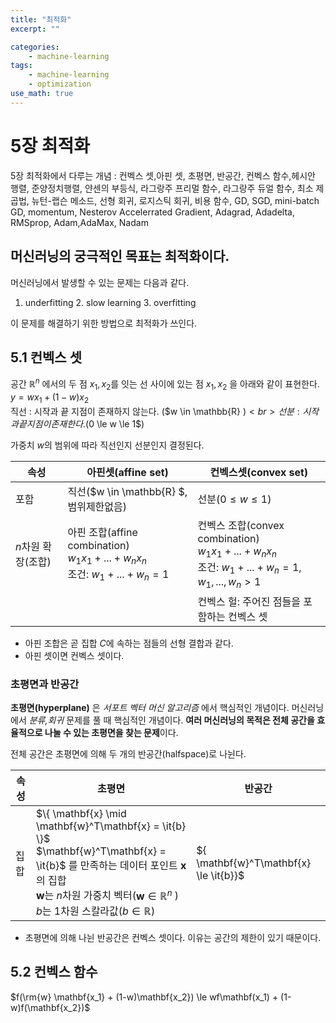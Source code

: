 ```yaml
---
title: "최적화"
excerpt: ""

categories:
    - machine-learning
tags:
    - machine-learning
    - optimization
use_math: true
---
```



# 5장 최적화
5장 최적화에서 다루는 개념 : 컨벡스 셋,아핀 셋, 초평면, 반공간, 컨벡스 함수,헤시안 행렬, 준양정치행렬, 얀센의 부등식, 라그랑주 프리멀 함수, 라그랑주 듀얼 함수,
최소 제곱법, 뉴턴-랩슨 메소드, 선형 회귀, 로지스틱 회귀, 비용 함수, GD, SGD, mini-batch GD, momentum, Nesterov Accelerrated Gradient, Adagrad, Adadelta, RMSprop, Adam,AdaMax, Nadam

## 머신러닝의 궁극적인 목표는 최적화이다.
머신러닝에서 발생할 수 있는 문제는 다음과 같다.     

1. underfitting 2. slow learning 3. overfitting     

이 문제를 해결하기 위한 방법으로 최적화가 쓰인다.

## 5.1 컨벡스 셋
공간 $\mathbb{R}^n$ 에서의 두 점 $x_1, x_2$를 잇는 선 사이에 있는 점 $x_1, x_2$ 을 아래와 같이 표현한다.
$y = wx_1 + (1-w)x_2$ <br>
직선 : 시작과 끝 지점이 존재하지 않는다. ($w \in \mathbb{R} $) <br>
선분 : 시작과 끝 지점이 존재한다. ($0 \le w \le 1$) <br>

가중치 $w$의 범위에 따라 직선인지 선분인지 결정된다. <br>

|속성|아핀셋(affine set)|컨벡스셋(convex set)|
|---|---|---|
|포함|직선($w \in \mathbb{R} $,범위제한없음)|선분($0 \le w \le 1$) |
|$n$차원 확장(조합)|아핀 조합(affine combination) <br> $w_1x_1+...+w_nx_n$ <br>조건: $w_1+...+w_n=1$|컨벡스 조합(convex combination) <br> $w_1x_1+...+w_nx_n$ <br>조건: $w_1+...+w_n=1$, $w_1,...,w_n>1$|
|   |   |컨벡스 헐: 주어진 점들을 포함하는 컨벡스 셋|

- 아핀 조합은 곧 집합 $C$에 속하는 점들의 선형 결합과 같다.
- 아핀 셋이면 컨벡스 셋이다.

### 초평면과 반공간
**초평면(hyperplane)** 은 *서포트 벡터 머신 알고리즘* 에서 핵심적인 개념이다.
머신러닝에서 *분류,회귀* 문제를 풀 때 핵심적인 개념이다.
**여러 머신러닝의 목적은 전체 공간을 효율적으로 나눌 수 있는 초평면을 찾는 문제**이다.

전체 공간은 초평면에 의해 두 개의 반공간(halfspace)로 나뉜다.<br>

|속성|초평면|반공간|
|---|---|---|
|집합 | $\{ \mathbf{x} \mid \mathbf{w}^T\mathbf{x} = \it{b} \}$ <br>$\mathbf{w}^T\mathbf{x} = \it{b}$ 를 만족하는 데이터 포인트 $\mathbf{x}$의 집합<br>$\mathbf{w}$는 $n$차원 가중치 벡터($\mathbf{w} \in \mathbb{R}^n$ ) <br> $b$는 1차원 스칼라값($b \in \mathbb{R}$) | ${ \mathbf{w}^T\mathbf{x} \le \it{b}}$ |

- 초평면에 의해 나뉜 반공간은 컨벡스 셋이다. 이유는 공간의 제한이 있기 때문이다.

## 5.2 컨벡스 함수

$f(\rm{w} \mathbf{x_1} + (1-w)\mathbf{x_2}) \le wf\mathbf(x_1) + (1-w)f(\mathbf{x_2})$
